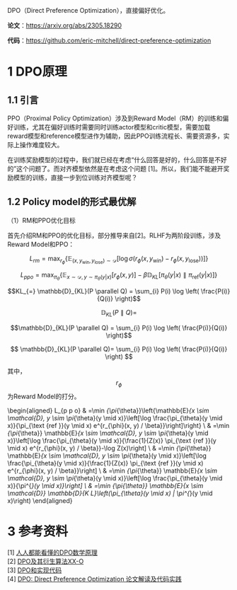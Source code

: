DPO（Direct Preference Optimization），直接偏好优化。

**论文**：https://arxiv.org/abs/2305.18290

**代码**：https://github.com/eric-mitchell/direct-preference-optimization

# 1 DPO原理

## 1.1 引言
PPO（Proximal Policy Optimization）涉及到Reward Model（RM）的训练和偏好训练，尤其在偏好训练时需要同时训练actor模型和critic模型，需要加载reward模型和reference模型进作为辅助，因此PPO训练流程长、需要资源多，实际上操作难度较大。 

在训练奖励模型的过程中，我们就已经在考虑“什么回答是好的，什么回答是不好的”这个问题了。而对齐模型依然是在考虑这个问题 [1]。所以，我们能不能避开奖励模型的训练，直接一步到位训练对齐模型呢？

## 1.2 Policy model的形式最优解

（1）RM和PPO优化目标

首先介绍RM和PPO的优化目标，部分推导来自[2]。RLHF为两阶段训练，涉及Reward Model和PPO：

$$L_{rm} = \max_{r_\phi} \left\{ \mathbb{E}_{(x, y_{\text{win}}, y_{\text{lose}}) \sim \mathcal{D}} \left[ \log \sigma \left( r_\phi(x, y_{\text{win}}) - r_\phi(x, y_{\text{lose}}) \right) \right] \right\}$$

$$
L_{ppo} = \max_{\pi_\theta} \left\{ \mathbb{E}_{x \sim \mathcal{D}, y \sim \pi_\theta(y|x)} \left[ r_\phi(x, y) \right] - \beta \mathbb{D}_{KL} \left[ \pi_\theta(y|x) \parallel \pi_{\text{ref}}(y|x) \right] \right\}
$$

$$KL_{=} \mathbb{D}_{KL}(P \parallel Q) = \sum_{i} P(i) \log \left( \frac{P(i)}{Q(i)} \right)$$

$$\mathbb{D}_{KL}(P \parallel Q) =  $$

$$\mathbb{D}_{KL}(P \parallel Q) =  \sum_{i} P(i) \log \left( \frac{P(i)}{Q(i)} \right)$$


$$
\mathbb{D}_{KL}(P \parallel Q)= \sum_{i} P(i) \log \left( \frac{P(i)}{Q(i)} \right)
$$

其中， $$r_{\phi}$$为Reward Model的打分。

\begin{aligned}
L_{p p o} & =\min _{\pi_{\theta}}\left\{\mathbb{E}_{x \sim \mathcal{D}, y \sim \pi_{\theta}(y \mid x)}\left[\log \frac{\pi_{\theta}(y \mid x)}{\pi_{\text {ref }}(y \mid x) e^{r_{\phi}(x, y) / \beta}}\right]\right\} \\
& =\min _{\pi_{\theta}} \mathbb{E}_{x \sim \mathcal{D}, y \sim \pi_{\theta}(y \mid x)}\left[\log \frac{\pi_{\theta}(y \mid x)}{\frac{1}{Z(x)} \pi_{\text {ref }}(y \mid x) e^{r_{\phi}(x, y) / \beta}}-\log Z(x)\right] \\
& =\min _{\pi_{\theta}} \mathbb{E}_{x \sim \mathcal{D}, y \sim \pi_{\theta}(y \mid x)}\left[\log \frac{\pi_{\theta}(y \mid x)}{\frac{1}{Z(x)} \pi_{\text {ref }}(y \mid x) e^{r_{\phi}(x, y) / \beta}}\right] \\
& =\min _{\pi_{\theta}} \mathbb{E}_{x \sim \mathcal{D}, y \sim \pi_{\theta}(y \mid x)}\left[\log \frac{\pi_{\theta}(y \mid x)}{\pi^{*}(y \mid x)}\right] \\
& =\min _{\pi_{\theta}} \mathbb{E}_{x \sim \mathcal{D}} \mathbb{D}_{K L}\left(\pi_{\theta}(y \mid x) \| \pi^{*}(y \mid x)\right)
\end{aligned}


# 3 参考资料
[1] [人人都能看懂的DPO数学原理](https://zhuanlan.zhihu.com/p/721073733) \
[2] [DPO及其衍生算法XX-O](https://zhuanlan.zhihu.com/p/30274484125) \
[3] [DPO和实现代码](https://zhuanlan.zhihu.com/p/715114620) \
[4] [DPO: Direct Preference Optimization 论文解读及代码实践](https://zhuanlan.zhihu.com/p/642569664)
